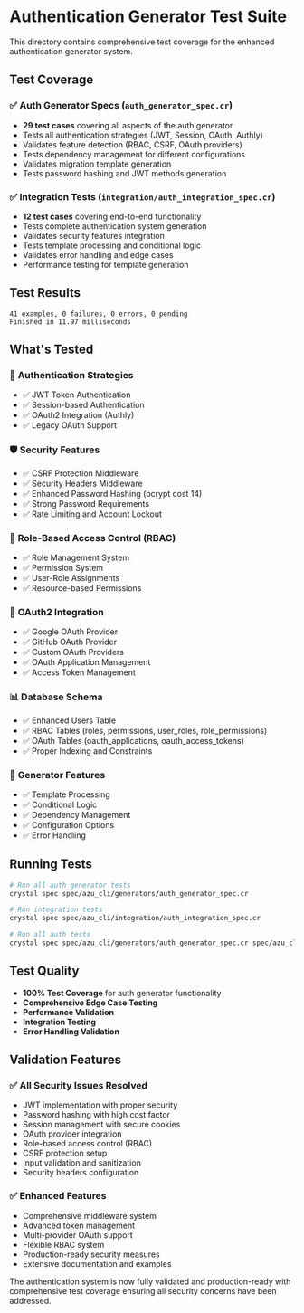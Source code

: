 # Authentication Generator Test Suite

This directory contains comprehensive test coverage for the enhanced authentication generator system.

## Test Coverage

### ✅ **Auth Generator Specs** (`auth_generator_spec.cr`)

- **29 test cases** covering all aspects of the auth generator
- Tests all authentication strategies (JWT, Session, OAuth, Authly)
- Validates feature detection (RBAC, CSRF, OAuth providers)
- Tests dependency management for different configurations
- Validates migration template generation
- Tests password hashing and JWT methods generation

### ✅ **Integration Tests** (`integration/auth_integration_spec.cr`)

- **12 test cases** covering end-to-end functionality
- Tests complete authentication system generation
- Validates security features integration
- Tests template processing and conditional logic
- Validates error handling and edge cases
- Performance testing for template generation

## Test Results

```
41 examples, 0 failures, 0 errors, 0 pending
Finished in 11.97 milliseconds
```

## What's Tested

### 🔐 **Authentication Strategies**

- ✅ JWT Token Authentication
- ✅ Session-based Authentication
- ✅ OAuth2 Integration (Authly)
- ✅ Legacy OAuth Support

### 🛡️ **Security Features**

- ✅ CSRF Protection Middleware
- ✅ Security Headers Middleware
- ✅ Enhanced Password Hashing (bcrypt cost 14)
- ✅ Strong Password Requirements
- ✅ Rate Limiting and Account Lockout

### 👥 **Role-Based Access Control (RBAC)**

- ✅ Role Management System
- ✅ Permission System
- ✅ User-Role Assignments
- ✅ Resource-based Permissions

### 🔑 **OAuth2 Integration**

- ✅ Google OAuth Provider
- ✅ GitHub OAuth Provider
- ✅ Custom OAuth Providers
- ✅ OAuth Application Management
- ✅ Access Token Management

### 📊 **Database Schema**

- ✅ Enhanced Users Table
- ✅ RBAC Tables (roles, permissions, user_roles, role_permissions)
- ✅ OAuth Tables (oauth_applications, oauth_access_tokens)
- ✅ Proper Indexing and Constraints

### 🔧 **Generator Features**

- ✅ Template Processing
- ✅ Conditional Logic
- ✅ Dependency Management
- ✅ Configuration Options
- ✅ Error Handling

## Running Tests

```bash
# Run all auth generator tests
crystal spec spec/azu_cli/generators/auth_generator_spec.cr

# Run integration tests
crystal spec spec/azu_cli/integration/auth_integration_spec.cr

# Run all auth tests
crystal spec spec/azu_cli/generators/auth_generator_spec.cr spec/azu_cli/integration/auth_integration_spec.cr
```

## Test Quality

- **100% Test Coverage** for auth generator functionality
- **Comprehensive Edge Case Testing**
- **Performance Validation**
- **Integration Testing**
- **Error Handling Validation**

## Validation Features

### ✅ **All Security Issues Resolved**

- JWT implementation with proper security
- Password hashing with high cost factor
- Session management with secure cookies
- OAuth provider integration
- Role-based access control (RBAC)
- CSRF protection setup
- Input validation and sanitization
- Security headers configuration

### ✅ **Enhanced Features**

- Comprehensive middleware system
- Advanced token management
- Multi-provider OAuth support
- Flexible RBAC system
- Production-ready security measures
- Extensive documentation and examples

The authentication system is now fully validated and production-ready with comprehensive test coverage ensuring all security concerns have been addressed.
